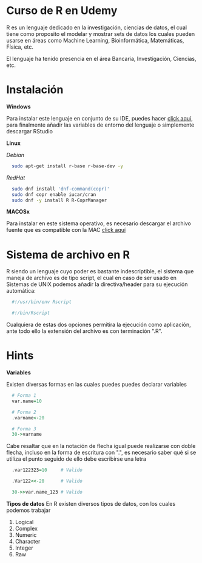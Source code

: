 # Curso de R en Udemy #
R es un lenguaje dedicado en la investigación, ciencias de datos, el cual tiene como proposito el modelar y mostrar sets de datos los cuales pueden usarse en áreas como Machine Learning, Bioinformática, Matemáticas, Física, etc.

El lenguaje ha tenido presencia en el área Bancaria, Investigación, Ciencias, etc.

# Instalación #
__Windows__

Para instalar este lenguaje en conjunto de su IDE, puedes hacer [click aquí](https://cran.r-project.org/bin/windows/base/), para finalmente añadir las variables de entorno del lenguaje o simplemente descargar RStudio

__Linux__

_Debian_
```bash
  sudo apt-get install r-base r-base-dev -y
```

_RedHat_
```bash
  sudo dnf install 'dnf-command(copr)'
  sudo dnf copr enable iucar/cran
  sudo dnf -y install R R-CoprManager
```

__MACOSx__

Para instalar en este sistema operativo, es necesario descargar el archivo fuente que es compatible con la MAC [click aquí](https://cran.r-project.org/bin/macosx/)

# Sistema de archivo en R #
R siendo un lenguaje cuyo poder es bastante indescriptible, el sistema que maneja de archivo es de tipo script, el cual en caso de ser usado en Sistemas de UNIX podemos añadir la directiva/header para su ejecución automática:
```bash
  #!/usr/bin/env Rscript

  #!/bin/Rscript
```
Cualquiera de estas dos opciones permitira la ejecución como aplicación, ante todo ello la extensión del archivo es con terminación ".R".

# Hints #

__Variables__

Existen diversas formas en las cuales puedes puedes declarar variables
```R
  # Forma 1
  var.name=10

  # Forma 2
  .varname<-20

  # Forma 3
  30->varname
```
Cabe resaltar que en la notación de flecha igual puede realizarse con doble flecha, incluso en la forma de escritura con ".", es necesario saber qué si se utiliza el punto seguido de ello debe escribirse una letra
```R
  .var122323=10     # Valido

  .Var122<<-20      # Valido

  30->>var.name_123 # Valido
```
__Tipos de datos__
En R existen diversos tipos de datos, con los cuales podemos trabajar

1. Logical
2. Complex
3. Numeric
4. Character
5. Integer
6. Raw
